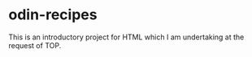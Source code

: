 # odin-recipes

This is an introductory project for HTML which I am undertaking at the request of TOP.